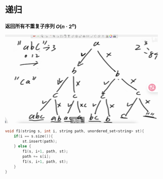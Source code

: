 # 递归

### 返回所有不重复子序列  $O(n·2^n)$

![image-20250924174705584](./assets/image-20250924174705584.png)

```cpp
void f1(string s, int i, string path, unordered_set<string> st){
    if(i == s.size()){
        st.insert(path);
    } else {
        f1(s, i+1, path, st);
        path += s[i];
        f1(s, i+1, path, st);
    }
}
```



